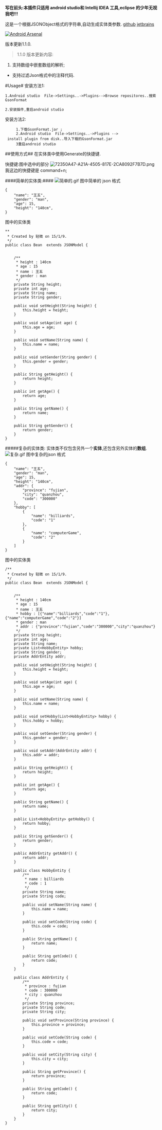 **写在前头:本插件只适用 android studio和 Intellij IDEA 工具,eclipse 的少年无视我吧!!!**

这是一个根据JSONObject格式的字符串,自动生成实体类参数.
  [github](https://github.com/zzz40500/GsonFormat)
  [jetbrains](https://plugins.jetbrains.com/plugin/7654?pr=androidstudio)
  
  [![Android Arsenal](https://img.shields.io/badge/Android%20Arsenal-GsonFormat-brightgreen.svg?style=flat)](http://android-arsenal.com/details/1/1896)


版本更新1.1.0.
>1.1.0 版本更新内容:
  1. 支持数组中嵌套数组的解析;
  * 支持过滤Json格式中的注释代码.


  #Usage#
安装方法1:
~~~
1.Android studio  File->Settings..->Plugins-->Browse repositores..搜索GsonFormat

2.安装插件,重启android studio
~~~

安装方法2:
~~~
     1.下载GsonFormat.jar ;
     2.Android studio  File->Settings..->Plugins -->
 install plugin from disk..导入下载的GsonFormat.jar 
     3重启android studio 
~~~

##使用方式##
在实体类中使用Generate的快捷键.

快捷键:图中选中的部分
![72350A47-A21A-4505-817E-2CA8092F7B7D.png](http://upload-images.jianshu.io/upload_images/166866-45621bdaadaa177c.png)
我这边的快捷键是 command+n;




####简单的实体类:####
![简单的.gif](http://upload-images.jianshu.io/upload_images/166866-07f3084bb6758efa.gif)
图中简单的 json 格式
~~~
{
    "name": "王五",
    "gender": "man",
    "age": 15,
    "height": "140cm",
}
~~~
图中的实体类
~~~
**
 * Created by 轻微 on 15/1/9.
 */
public class Bean  extends JSONModel {


    /**
     * height : 140cm
     * age : 15
     * name : 王五
     * gender : man
     */
    private String height;
    private int age;
    private String name;
    private String gender;

    public void setHeight(String height) {
        this.height = height;
    }

    public void setAge(int age) {
        this.age = age;
    }

    public void setName(String name) {
        this.name = name;
    }

    public void setGender(String gender) {
        this.gender = gender;
    }

    public String getHeight() {
        return height;
    }

    public int getAge() {
        return age;
    }

    public String getName() {
        return name;
    }

    public String getGender() {
        return gender;
    }
}
~~~



#####复杂的实体类:
实体类不仅包含另外一个**实体**,还包含另外实体的**数组**.
![复杂.gif](http://upload-images.jianshu.io/upload_images/166866-38c1f99c6d097367.gif)
图中复杂的json 格式
~~~
{
    "name": "王五",
    "gender": "man",
    "age": 15,
    "height": "140cm",
    "addr": {
        "province": "fujian",
        "city": "quanzhou",
        "code": "300000"
    },
    "hobby": [
        {
            "name": "billiards",
            "code": "1"
        },
        {
            "name": "computerGame",
            "code": "2"
        }
    ]
}
~~~
图中的实体类
~~~
/**
 * Created by 轻微 on 15/1/9.
 */
public class Bean  extends JSONModel {


    /**
     * height : 140cm
     * age : 15
     * name : 王五
     * hobby : [{"name":"billiards","code":"1"},{"name":"computerGame","code":"2"}]
     * gender : man
     * addr : {"province":"fujian","code":"300000","city":"quanzhou"}
     */
    private String height;
    private int age;
    private String name;
    private List<HobbyEntity> hobby;
    private String gender;
    private AddrEntity addr;

    public void setHeight(String height) {
        this.height = height;
    }

    public void setAge(int age) {
        this.age = age;
    }

    public void setName(String name) {
        this.name = name;
    }

    public void setHobby(List<HobbyEntity> hobby) {
        this.hobby = hobby;
    }

    public void setGender(String gender) {
        this.gender = gender;
    }

    public void setAddr(AddrEntity addr) {
        this.addr = addr;
    }

    public String getHeight() {
        return height;
    }

    public int getAge() {
        return age;
    }

    public String getName() {
        return name;
    }

    public List<HobbyEntity> getHobby() {
        return hobby;
    }

    public String getGender() {
        return gender;
    }

    public AddrEntity getAddr() {
        return addr;
    }

    public class HobbyEntity {
        /**
         * name : billiards
         * code : 1
         */
        private String name;
        private String code;

        public void setName(String name) {
            this.name = name;
        }

        public void setCode(String code) {
            this.code = code;
        }

        public String getName() {
            return name;
        }

        public String getCode() {
            return code;
        }
    }

    public class AddrEntity {
        /**
         * province : fujian
         * code : 300000
         * city : quanzhou
         */
        private String province;
        private String code;
        private String city;

        public void setProvince(String province) {
            this.province = province;
        }

        public void setCode(String code) {
            this.code = code;
        }

        public void setCity(String city) {
            this.city = city;
        }

        public String getProvince() {
            return province;
        }

        public String getCode() {
            return code;
        }

        public String getCity() {
            return city;
        }
    }
}

~~~






